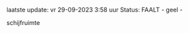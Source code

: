 laatste update: 
vr 29-09-2023  3:58   uur 
Status: FAALT - geel - 
<div class="service Y">schijfruimte</div>